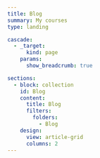 ```yaml
---
title: Blog
summary: My courses
type: landing

cascade:
  - _target:
      kind: page
    params:
      show_breadcrumb: true

sections:
  - block: collection
    id: Blog
    content:
      title: Blog
      filters:
        folders:
          - Blog
    design:
      view: article-grid
      columns: 2
---
```

